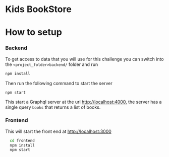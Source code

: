 # Kids BookStore

# How to setup

### Backend
To get access to data that you will use for this challenge you can switch into the `<project_folder>backend/` folder and run

```bash
npm install
```

Then run the following command to start the server

```bash
npm start
```

This start a Graphql server at the url [http://localhost:4000](http://localhost:4000), the server has a single query `books` that returns a list of books. 

### Frontend

This will start the front end at [http://localhost:3000](http://localhost:3000)

```bash
  cd frontend
  npm install
  npm start
```
